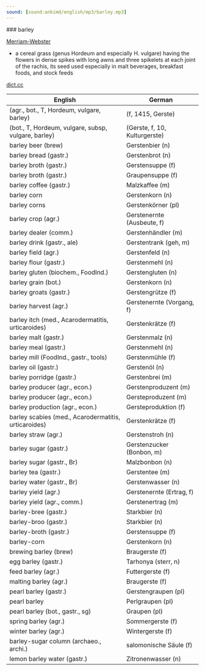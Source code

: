 ```yaml
---
sound: [sound:ankimd/english/mp3/barley.mp3]
---
```


\### barley

[Merriam-Webster](https://www.merriam-webster.com/dictionary/barley)

- a cereal grass (genus Hordeum and especially H. vulgare) having the flowers in dense spikes with long awns and three spikelets at each joint of the rachis, its seed used especially in malt beverages, breakfast foods, and stock feeds

[dict.cc](https://www.dict.cc/barley)

| English        | German       |
| -------------- | ------------ |
|  (agr., bot., T, Hordeum, vulgare, barley) |  (f, 1415, Gerste) |
|  (bot., T, Hordeum, vulgare, subsp, vulgare, barley) |  (Gerste, f, 10, Kulturgerste) |
| barley beer (brew) | Gerstenbier (n) |
| barley bread (gastr.) | Gerstenbrot (n) |
| barley broth (gastr.) | Gerstensuppe (f) |
| barley broth (gastr.) | Graupensuppe (f) |
| barley coffee (gastr.) | Malzkaffee (m) |
| barley corn | Gerstenkorn (n) |
| barley corns | Gerstenkörner (pl) |
| barley crop (agr.) | Gerstenernte (Ausbeute, f) |
| barley dealer (comm.) | Gerstenhändler (m) |
| barley drink (gastr., ale) | Gerstentrank (geh, m) |
| barley field (agr.) | Gerstenfeld (n) |
| barley flour (gastr.) | Gerstenmehl (n) |
| barley gluten (biochem., FoodInd.) | Gerstengluten (n) |
| barley grain (bot.) | Gerstenkorn (n) |
| barley groats (gastr.) | Gerstengrütze (f) |
| barley harvest (agr.) | Gerstenernte (Vorgang, f) |
| barley itch (med., Acarodermatitis, urticaroides) | Gerstenkrätze (f) |
| barley malt (gastr.) | Gerstenmalz (n) |
| barley meal (gastr.) | Gerstenmehl (n) |
| barley mill (FoodInd., gastr., tools) | Gerstenmühle (f) |
| barley oil (gastr.) | Gerstenöl (n) |
| barley porridge (gastr.) | Gerstenbrei (m) |
| barley producer (agr., econ.) | Gerstenproduzent (m) |
| barley producer (agr., econ.) | Gersteproduzent (m) |
| barley production (agr., econ.) | Gersteproduktion (f) |
| barley scabies (med., Acarodermatitis, urticaroides) | Gerstenkrätze (f) |
| barley straw (agr.) | Gerstenstroh (n) |
| barley sugar (gastr.) | Gerstenzucker (Bonbon, m) |
| barley sugar (gastr., Br) | Malzbonbon (n) |
| barley tea (gastr.) | Gerstentee (m) |
| barley water (gastr., Br) | Gerstenwasser (n) |
| barley yield (agr.) | Gerstenernte (Ertrag, f) |
| barley yield (agr., comm.) | Gerstenertrag (m) |
| barley-bree (gastr.) | Starkbier (n) |
| barley-broo (gastr.) | Starkbier (n) |
| barley-broth (gastr.) | Gerstensuppe (f) |
| barley-corn | Gerstenkorn (n) |
| brewing barley (brew) | Braugerste (f) |
| egg barley (gastr.) | Tarhonya (sterr, n) |
| feed barley (agr.) | Futtergerste (f) |
| malting barley (agr.) | Braugerste (f) |
| pearl barley (gastr.) | Gerstengraupen (pl) |
| pearl barley | Perlgraupen (pl) |
| pearl barley (bot., gastr., sg) | Graupen (pl) |
| spring barley (agr.) | Sommergerste (f) |
| winter barley (agr.) | Wintergerste (f) |
| barley-sugar column (archaeo., archi.) | salomonische Säule (f) |
| lemon barley water (gastr.) | Zitronenwasser (n) |
